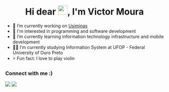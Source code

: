 <h1 align="center">Hi dear <img src="https://raw.githubusercontent.com/kaueMarques/kaueMarques/master/hi.gif" width="30px">, I'm Victor Moura</h1>

- 🔭 I’m currently working on [Usiminas](https://www.instagram.com/usiminas.oficial/)
- 👀 I'm interested in programming and software development
- 🌱 I’m currently learning information technology infrastructure and mobile development
- 👨‍💻 I’m currently studying Information System at UFOP - Federal University of Ouro Preto
- ⚡ Fun fact: I love to play violin

<h3>Connect with me :)</h3>

<a href="mailto:victorsiqueira.moura@gmail.com" target="_blank"><img src="https://img.shields.io/badge/Gmail-D14836?style=for-the-badge&logo=gmail&logoColor=white" target="_blank"></a>
<a href="https://www.linkedin.com/in/victor-moura-babb89198/"><img src="https://img.shields.io/badge/-LinkedIn-%230077B5?style=for-the-badge&logo=linkedin&logoColor=white" target="_blank"></a>

<!--
**omouravictor/omouravictor** is a ✨ _special_ ✨ repository because its `README.md` (this file) appears on your GitHub profile.

Here are some ideas to get you started:

- 🔭 I’m currently working on ...
- 🌱 I’m currently learning ...
- 👯 I’m looking to collaborate on ...
- 🤔 I’m looking for help with ...
- 💬 Ask me about ...
- 📫 How to reach me: ...
- 😄 Pronouns: ...
- ⚡ Fun fact: ...
-->
